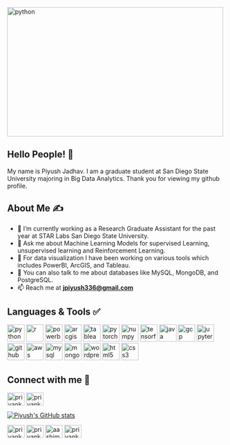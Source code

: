 
<img src="https://media.giphy.com/media/v1.Y2lkPTc5MGI3NjExbTEyamhoNjFscTVxbnlnZjhhamZoc3F4dHgwZXJodnpmdmlobWg2ciZlcD12MV9pbnRlcm5hbF9naWZfYnlfaWQmY3Q9Zw/3oKIPEqDGUULpEU0aQ/giphy.gif" alt="python" width="500" height="300"/>

## Hello People! &#128075;

My name is Piyush Jadhav. I am a graduate student at San Diego State University majoring in Big Data Analytics. Thank you for viewing my github profile.

## About Me &#9997;
-  🔭 I’m currently working as a Research Graduate Assistant for the past year at STAR Labs San Diego State University.
- 💬 Ask me about Machine Learning Models for supervised Learning, unsupervised learning and Reinforcement Learning.
- 💬 For data visualization I have been working on various tools which includes PowerBI, ArcGIS, and Tableau.
- 💬 You can also talk to me about databases like MySQL, MongoDB, and PostgreSQL.
-  📫 Reach me at **jpiyush336@gmail.com**


## Languages & Tools &#9989;
<p align='left'>
  <img src="https://www.svgrepo.com/show/452091/python.svg" alt="python" width="40" height="40"/>
    <img src='https://upload.wikimedia.org/wikipedia/commons/thumb/1/1b/R_logo.svg/1920px-R_logo.svg.png' width="40" height="40" alt="r">
   <img src='https://1000logos.net/wp-content/uploads/2022/08/Microsoft-Power-BI-Logo.png' width="40" height="40" alt="powerbi">
     <img src='https://upload.wikimedia.org/wikipedia/commons/7/7e/ArcGIS_logo_%28cropped%29.png?20210321190132' width="40" height="40" alt="arcgis">
  <img src="https://www.svgrepo.com/show/354428/tableau-icon.svg" alt="tableau" width="40" height="40">
  <img src='https://www.svgrepo.com/show/354240/pytorch.svg' alt="pytorch" width="40" height="40">
  <img src='https://www.svgrepo.com/show/373938/numpy.svg' alt="numpy" width="40" height="40">
   <img src='https://www.svgrepo.com/show/354440/tensorflow.svg' width="40" height="40" alt="tensorflow">
     <img src='https://www.svgrepo.com/show/452234/java.svg' width="40" height="40" alt="java">
       <img src='https://www.svgrepo.com/show/448223/gcp.svg' width="40" height="40" alt="gcp">
  <img src='https://www.svgrepo.com/show/353949/jupyter.svg' width="40" height="40" alt="jupyter notebook">
  <img src='https://www.svgrepo.com/show/475654/github-color.svg' width="40" height="40" alt="github">
  <img src='https://www.svgrepo.com/show/448266/aws.svg' width="40" height="40" alt="aws">
     <img src='https://www.svgrepo.com/show/303251/mysql-logo.svg' width="40" height="40" alt="mysql">
       <img src='https://www.svgrepo.com/show/439231/mongodb.svg' width="40" height="40" alt="mongodb">
  <img src='https://www.svgrepo.com/show/475696/wordpress-color.svg' width="40" height="40" alt="wordpress">
  <img src='https://www.svgrepo.com/show/387812/html-five.svg' width="40" height="40" alt="html5">
  <img src='https://www.svgrepo.com/show/452185/css-3.svg' width="40" height="40" alt="css3">
  
</p>

##  Connect with me &#129309;
<p align="left">
<a href="https://www.linkedin.com/in/piyushjadhav04/" target="blank"><img align="center" src="https://raw.githubusercontent.com/rahuldkjain/github-profile-readme-generator/master/src/images/icons/Social/linked-in-alt.svg" alt="priyankabirajdar" height="30" width="40" /></a>
<a href="https://github.com/pjadhav5510" target="blank"><img align="center" src="https://www.svgrepo.com/show/475654/github-color.svg" alt="priyankabirajdar" height="30" width="40" /></a>  

[![Piyush's GitHub stats](https://github-readme-stats.vercel.app/api?username=pjadhav5510&show_icons=true&theme=tokyonight)](https://github.com/piabirajdar/github-readme-stats) 
<p align="left">
<a href="#" target="blank"><img align="center" src="https://raw.githubusercontent.com/rahuldkjain/github-profile-readme-generator/master/src/images/icons/Social/twitter.svg" alt="priyankabirajdar" height="30" width="40" /></a>
<a href="https://www.linkedin.com/in/priyankabirajdar/" target="blank"><img align="center" src="https://raw.githubusercontent.com/rahuldkjain/github-profile-readme-generator/master/src/images/icons/Social/linked-in-alt.svg" alt="priyankabirajdar" height="30" width="40" /></a>
<a href="https://instagram.com/priyankabirajdar_11" target="blank"><img align="center" src="https://raw.githubusercontent.com/rahuldkjain/github-profile-readme-generator/master/src/images/icons/Social/instagram.svg" alt="aashimaahuja" height="30" width="40" /></a>
<a href="https://github.com/piabirajdar" target="blank"><img align="center" src="https://cdn.jsdelivr.net/npm/simple-icons@3.0.1/icons/github.svg" alt="priyankabirajdar" height="30" width="40" /></a>

[1.1]: https://i.imgur.com/Vahbdkj.png (linkedin icon)
  
